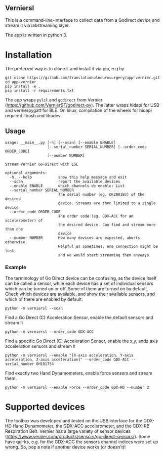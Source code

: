 ## Verniersl

This is a command-line-interface to collect data from a Godirect device and stream it via labstreaming layer. 

The app is written in python 3.

# Installation


The preferred way is to clone it and install it via pip, e.g by 
```
git clone https://github.com/translationalneurosurgery/app-vernier.git
cd app-vernier
pip install -e .
pip install -r requirements.txt
```
The app wraps ```pylsl``` and ```godirect``` from Vernier (https://github.com/VernierST/godirect-py). The latter wraps hidapi for USB and vernierpygatt for BLE. On linux, compilation of the wheels for hidapi required libusb and libudev.

## Usage

```
usage: __main__.py [-h] [--scan] [--enable ENABLE]
                   [--serial_number SERIAL_NUMBER] [--order_code ORDER_CODE]
                   [--number NUMBER]

Stream Vernier Go-Direct with LSL

optional arguments:
  -h, --help            show this help message and exit
  --scan                report the available devices
  --enable ENABLE       which channels do enable: List
  --serial_number SERIAL_NUMBER
                        The serial number (eg. OK2001B3) of the desired
                        device. Streams are then limited to a single device
  --order_code ORDER_CODE
                        The order code (eg. GDX-ACC for an accelerometer) of
                        the desired device. Can find and stream more than one
                        device
  --number NUMBER       How many devices are expected, aborts otherwise.
                        Helpful as sometimes, one connection might be lost,
                        and we would start streaming then anyways.
```

### Example

The terminology of Go Direct device can be confusing, as the device itself can be called a sensor, while each device has a set of individual sensors which can be turned on or off. Some of them are turned on by default. Check which devices are available, and show their available sensors, and which of there are enabled by default:

```
python -m verniersl --scan
```

Find a Go Direct (C) Acceleration Sensor, enable the default sensors and stream it

```
python -m verniersl --order_code GDX-ACC
```

Find a specific Go Direct (C) Acceleration Sensor, enable the x,y, andz axis acceleration sensors and stream it

```
python -m verniersl --enable "[X-axis acceleration, Y-axis acceleration, Z-axis acceleration]" --order_code GDX-ACC --serial_number 0H101754
```

Find exactly two Hand Dynamometers, enable force sensors and stream them.

```
python -m verniersl --enable Force --order_code GDX-HD --number 2
```

# Supported devices

The toolbox was developed and tested on the USB interface for the GDX-HD Hand Dynamometer, the GDX-ACC accelerometer, and the GDX-RB Respiration Belt. Vernier has a large variety of sensor devices (https://www.vernier.com/products/sensors/go-direct-sensors/). Some have quirks, e.g. for the GDX-ACC the sensors channel indices were set up wrong. So, pop a note if another device works (or doesn't)!




